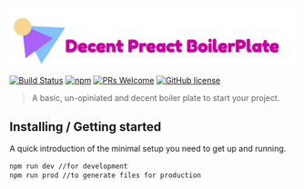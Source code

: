 ![Logo of the project](./DecentLogo.png)

[![Build Status](https://img.shields.io/travis/npm/npm/latest.svg?style=flat-square)](https://travis-ci.org/npm/npm) [![npm](https://img.shields.io/npm/v/npm.svg?style=flat-square)](https://www.npmjs.com/package/npm) [![PRs Welcome](https://img.shields.io/badge/PRs-welcome-brightgreen.svg?style=flat-square)](http://makeapullrequest.com) [![GitHub license](https://img.shields.io/badge/license-MIT-blue.svg?style=flat-square)](https://github.com/your/your-project/blob/master/LICENSE)

> A basic, un-opiniated and decent boiler plate to start your project.

## Installing / Getting started

A quick introduction of the minimal setup you need to get up and running.

```
npm run dev //for development
npm run prod //to generate files for production
```
